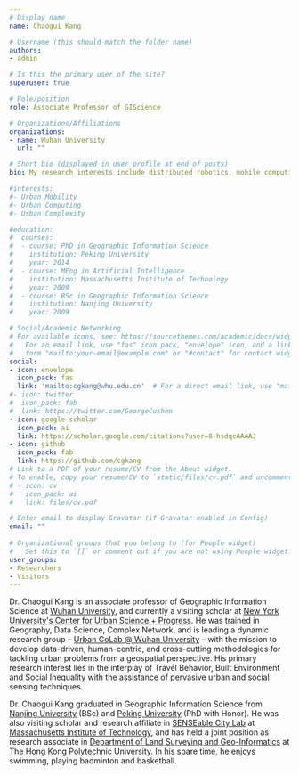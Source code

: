 ```yaml
---
# Display name
name: Chaogui Kang

# Username (this should match the folder name)
authors:
- admin

# Is this the primary user of the site?
superuser: true

# Role/position
role: Associate Professor of GIScience

# Organizations/Affiliations
organizations:
- name: Wuhan University
  url: ""

# Short bio (displayed in user profile at end of posts)
bio: My research interests include distributed robotics, mobile computing and programmable matter.

#interests:
#- Urban Mobility
#- Urban Computing
#- Urban Complexity

#education:
#  courses:
#  - course: PhD in Geographic Information Science
#    institution: Peking University
#    year: 2014
#  - course: MEng in Artificial Intelligence
#    institution: Massachusetts Institute of Technology
#    year: 2009
#  - course: BSc in Geographic Information Science
#    institution: Nanjing University
#    year: 2009

# Social/Academic Networking
# For available icons, see: https://sourcethemes.com/academic/docs/widgets/#icons
#   For an email link, use "fas" icon pack, "envelope" icon, and a link in the
#   form "mailto:your-email@example.com" or "#contact" for contact widget.
social:
- icon: envelope
  icon_pack: fas
  link: 'mailto:cgkang@whu.edu.cn'  # For a direct email link, use "mailto:test@example.org".
#- icon: twitter
#  icon_pack: fab
#  link: https://twitter.com/GeorgeCushen
- icon: google-scholar
  icon_pack: ai
  link: https://scholar.google.com/citations?user=8-hsdqcAAAAJ
- icon: github
  icon_pack: fab
  link: https://github.com/cgkang
# Link to a PDF of your resume/CV from the About widget.
# To enable, copy your resume/CV to `static/files/cv.pdf` and uncomment the lines below.  
# - icon: cv
#   icon_pack: ai
#   link: files/cv.pdf

# Enter email to display Gravatar (if Gravatar enabled in Config)
email: ""
  
# Organizational groups that you belong to (for People widget)
#   Set this to `[]` or comment out if you are not using People widget.  
user_groups:
- Researchers
- Visitors
---
```


Dr. Chaogui Kang is an associate professor of Geographic Information Science at [Wuhan University](http://www.whu.edu.cn), and currently a visiting scholar at [New York University's Center for Urban Science + Progress](http://cusp.nyu.edu). He was trained in Geography, Data Science, Complex Network, and is leading a dynamic research group – [Urban CoLab @ Wuhan University](http://urbancolab.com) – with the mission to develop data-driven, human-centric, and cross-cutting methodologies for tackling urban problems from a geospatial perspective. His primary research interest lies in the interplay of Travel Behavior, Built Environment and Social Inequality with the assistance of pervasive urban and social sensing techniques.

Dr. Chaogui Kang graduated in Geographic Information Science from [Nanjing University](http://www.nju.edu.cn) (BSc) and [Peking University](http://www.pku.edu.cn) (PhD with Honor). He was also visiting scholar and research affiliate in [SENSEable City Lab](http://senseable.mit.edu.cn) at [Massachusetts Institute of Technology](http://www.mit.edu.cn), and has held a joint position as research associate in [Department of Land Surveying and Geo-Informatics](http://www.lsgi.polyu.edu.hk/) at [The Hong Kong Polytechnic University](http://www.polyu.edu.hk). In his spare time, he enjoys swimming, playing badminton and basketball. 
